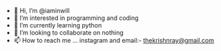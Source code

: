 - 👋 Hi, I’m @iaminwill
- 👀 I’m interested in programming and coding 
- 🌱 I’m currently learning python
- 💞️ I’m looking to collaborate on nothing 
- 📫 How to reach me ... instagram and email:- thekrishnray@gmail.com

<!---
iaminwill/iaminwill is a ✨ special ✨ repository because its `README.md` (this file) appears on your GitHub profile.
You can click the Preview link to take a look at your changes.
--->
